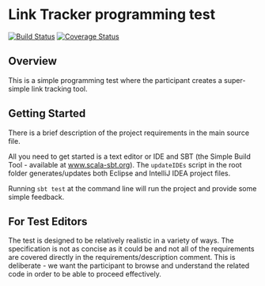 # Link Tracker programming test

[![Build Status](https://travis-ci.org/cubean/linktracker.svg?branch=master)](https://travis-ci.org/cubean/linktracker)
[![Coverage Status](https://codecov.io/github/cubean/linktracker/badge.svg?branch=master)](https://codecov/github/cubean/linktracker?branch=master)

## Overview

This is a simple programming test where the participant creates a super-simple link tracking tool.

## Getting Started

There is a brief description of the project requirements in the main source file.

All you need to get started is a text editor or IDE and SBT (the Simple Build Tool - available at www.scala-sbt.org).  The `updateIDEs` script in the root folder generates/updates both Eclipse and IntelliJ IDEA project files.

Running `sbt test` at the command line will run the project and provide some simple feedback.

## For Test Editors

The test is designed to be relatively realistic in a variety of ways.  The specification is not as concise as it could be and not all of the requirements are covered directly in the requirements/description comment.  This is deliberate - we want the participant to browse and understand the related code in order to be able to proceed effectively.


